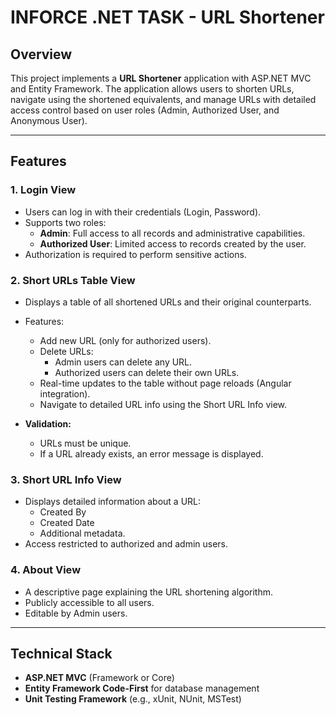 # INFORCE .NET TASK - URL Shortener

## Overview

This project implements a **URL Shortener** application with ASP.NET MVC and Entity Framework. The application allows users to shorten URLs, navigate using the shortened equivalents, and manage URLs with detailed access control based on user roles (Admin, Authorized User, and Anonymous User).

---

## Features

### 1. **Login View**
- Users can log in with their credentials (Login, Password).
- Supports two roles: 
  - **Admin**: Full access to all records and administrative capabilities.
  - **Authorized User**: Limited access to records created by the user.
- Authorization is required to perform sensitive actions.

### 2. **Short URLs Table View**
- Displays a table of all shortened URLs and their original counterparts.
- Features:
  - Add new URL (only for authorized users).
  - Delete URLs:
    - Admin users can delete any URL.
    - Authorized users can delete their own URLs.
  - Real-time updates to the table without page reloads (Angular integration).
  - Navigate to detailed URL info using the Short URL Info view.

- **Validation:**
  - URLs must be unique.
  - If a URL already exists, an error message is displayed.

### 3. **Short URL Info View**
- Displays detailed information about a URL:
  - Created By
  - Created Date
  - Additional metadata.
- Access restricted to authorized and admin users.

### 4. **About View**
- A descriptive page explaining the URL shortening algorithm.
- Publicly accessible to all users.
- Editable by Admin users.

---

## Technical Stack

- **ASP.NET MVC** (Framework or Core)
- **Entity Framework Code-First** for database management
- **Unit Testing Framework** (e.g., xUnit, NUnit, MSTest)
